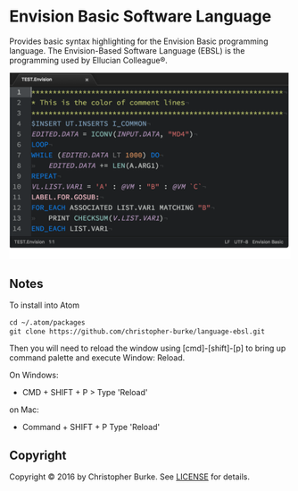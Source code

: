 # Envision Basic Software Language

Provides basic syntax highlighting for the Envision Basic programming language. The Envision-Based Software Language (EBSL) is the programming used by Ellucian Colleague®.

![Sample Envision Basic](/sample.png)

## Notes

To install into Atom

    cd ~/.atom/packages
    git clone https://github.com/christopher-burke/language-ebsl.git

Then you will need to reload the window using [cmd]-[shift]-[p] to bring up command palette and execute Window: Reload.

On Windows:

* CMD + SHIFT + P > Type 'Reload'

on Mac:

* Command + SHIFT + P  Type 'Reload'

## Copyright

Copyright &copy; 2016 by Christopher Burke. See [LICENSE](/LICENSE.md) for details.
